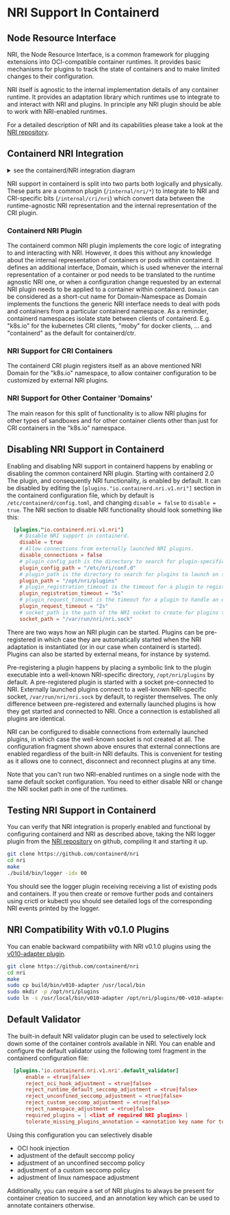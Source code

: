 # NRI Support In Containerd

## Node Resource Interface

NRI, the Node Resource Interface, is a common framework for plugging
extensions into OCI-compatible container runtimes. It provides basic
mechanisms for plugins to track the state of containers and to make
limited changes to their configuration.

NRI itself is agnostic to the internal implementation details of any
container runtime. It provides an adaptation library which runtimes
use to integrate to and interact with NRI and plugins. In principle
any NRI plugin should be able to work with NRI-enabled runtimes.

For a detailed description of NRI and its capabilities please take a
look at the [NRI repository](https://github.com/containerd/nri).

## Containerd NRI Integration

<details>
<summary>see the containerd/NRI integration diagram</summary>
<img src="./containerd-nri-integration.png" title="Containerd/NRI Integration">
</details>

NRI support in containerd is split into two parts both logically and
physically. These parts are a common plugin (`/internal/nri/*`) to integrate to
NRI and CRI-specific bits (`/internal/cri/nri`) which convert
data between the runtime-agnostic NRI representation and the internal
representation of the CRI plugin.

### Containerd NRI Plugin

The containerd common NRI plugin implements the core logic of integrating
to and interacting with NRI. However, it does this without any knowledge
about the internal representation of containers or pods within containerd.
It defines an additional interface, Domain, which is used whenever the
internal representation of a container or pod needs to be translated to
the runtime agnostic NRI one, or when a configuration change requested by
an external NRI plugin needs to be applied to a container within containerd. `Domain` can be considered as a short-cut name for Domain-Namespace as Domain implements the functions the generic NRI interface needs to deal with pods and containers from a particular containerd namespace. As a reminder, containerd namespaces isolate state between clients of containerd. E.g. "k8s.io" for the kubernetes CRI clients, "moby" for docker clients, ... and "containerd" as the default for containerd/ctr.

### NRI Support for CRI Containers

The containerd CRI plugin registers itself as an above mentioned NRI
Domain for the "k8s.io" namespace, to allow container configuration to be customized by external
NRI plugins.

### NRI Support for Other Container 'Domains'

The main reason for this split of functionality is to allow
 NRI plugins for other types of sandboxes and for other container clients other than just for CRI containers in the "k8s.io" namespace.

## Disabling NRI Support in Containerd

Enabling and disabling NRI support in containerd happens by enabling or
disabling the common containerd NRI plugin. Starting with containerd 2.0
The plugin, and consequently NRI functionality, is enabled by default.
It can be disabled by editing the `[plugins."io.containerd.nri.v1.nri"]`
section in the containerd configuration file, which by default is
`/etc/containerd/config.toml`, and changing `disable = false` to
`disable = true`. The NRI section to disable NRI functionality should
look something like this:

```toml
  [plugins."io.containerd.nri.v1.nri"]
    # Disable NRI support in containerd.
    disable = true
    # Allow connections from externally launched NRI plugins.
    disable_connections = false
    # plugin_config_path is the directory to search for plugin-specific configuration.
    plugin_config_path = "/etc/nri/conf.d"
    # plugin_path is the directory to search for plugins to launch on startup.
    plugin_path = "/opt/nri/plugins"
    # plugin_registration_timeout is the timeout for a plugin to register after connection.
    plugin_registration_timeout = "5s"
    # plugin_request_timeout is the timeout for a plugin to handle an event/request.
    plugin_request_timeout = "2s"
    # socket_path is the path of the NRI socket to create for plugins to connect to.
    socket_path = "/var/run/nri/nri.sock"
```

There are two ways how an NRI plugin can be started. Plugins can be
pre-registered in which case they are automatically started when the NRI
adaptation is instantiated (or in our case when containerd is started).
Plugins can also be started by external means, for instance by systemd.

Pre-registering a plugin happens by placing a symbolic link to the plugin
executable into a well-known NRI-specific directory, `/opt/nri/plugins`
by default. A pre-registered plugin is started with a socket pre-connected
to NRI. Externally launched plugins connect to a well-known NRI-specific
socket, `/var/run/nri/nri.sock` by default, to register themselves. The only
difference between pre-registered and externally launched plugins is how
they get started and connected to NRI. Once a connection is established
all plugins are identical.

NRI can be configured to disable connections from externally launched
plugins, in which case the well-known socket is not created at all. The
configuration fragment shown above ensures that external connections are
enabled regardless of the built-in NRI defaults. This is convenient for
testing as it allows one to connect, disconnect and reconnect plugins at
any time.

Note that you can't run two NRI-enabled runtimes on a single node with the
same default socket configuration. You need to either disable NRI or change
the NRI socket path in one of the runtimes.

## Testing NRI Support in Containerd

You can verify that NRI integration is properly enabled and functional by
configuring containerd and NRI as described above, taking the NRI
logger plugin from the [NRI repository](https://github.com/containerd/nri/tree/main/plugins/logger)
on github, compiling it and starting it up.

```bash
git clone https://github.com/containerd/nri
cd nri
make
./build/bin/logger -idx 00
```

You should see the logger plugin receiving receiving a list of existing pods
and containers. If you then create or remove further pods and containers
using crictl or kubectl you should see detailed logs of the corresponding NRI
events printed by the logger.

## NRI Compatibility With v0.1.0 Plugins

You can enable backward compatibility with NRI v0.1.0 plugins using the
[v010-adapter plugin](https://github.com/containerd/nri/tree/main/plugins/v010-adapter).

```bash
git clone https://github.com/containerd/nri
cd nri
make
sudo cp build/bin/v010-adapter /usr/local/bin
sudo mkdir -p /opt/nri/plugins
sudo ln -s /usr/local/bin/v010-adapter /opt/nri/plugins/00-v010-adapter
```

## Default Validator

The built-in default NRI validator plugin can be used to selectively lock
down some of the container controls available in NRI. You can enable and
configure the default validator using the following toml fragment in the
containerd configuration file:

```toml
  [plugins.'io.containerd.nri.v1.nri'.default_validator]
      enable = <true|false>
      reject_oci_hook_adjustment = <true|false>
      reject_runtime_default_seccomp_adjustment = <true|false>
      reject_unconfined_seccomp_adjustment = <true|false>
      reject_custom_seccomp_adjustment = <true|false>
      reject_namespace_adjustment = <true|false>
      required_plugins = [ <list of required NRI plugins> ]
      tolerate_missing_plugins_annotation = <annotation key name for toleration>
```

Using this configuration you can selectively disable
  - OCI hook injection
  - adjustment of the default seccomp policy
  - adjustment of an unconfined seccomp policy
  - adjustment of a custom seccomp policy
  - adjustment of linux namespace adjustment

Additionally, you can require a set of NRI plugins to always be present for
container creation to succeed, and an annotation key which can be used to
annotate containers otherwise.
